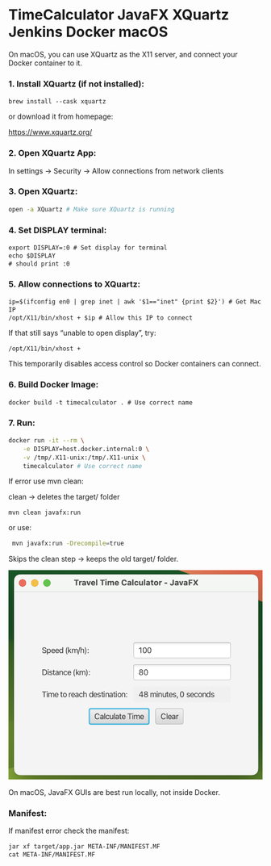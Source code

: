 # TimeCalculator JavaFX XQuartz Jenkins Docker macOS

On macOS, you can use XQuartz as the X11 server, and connect your Docker container to it.

### 1. Install XQuartz (if not installed):
```shell
brew install --cask xquartz
```

or download it from homepage:

https://www.xquartz.org/

### 2. Open XQuartz App:
In settings -> Security -> Allow connections from network clients

### 3. Open XQuartz:
```sh
open -a XQuartz # Make sure XQuartz is running
```

### 4. Set DISPLAY terminal:
```shell
export DISPLAY=:0 # Set display for terminal
echo $DISPLAY
# should print :0
```

### 5. Allow connections to XQuartz:
```shell
ip=$(ifconfig en0 | grep inet | awk '$1=="inet" {print $2}') # Get Mac IP
/opt/X11/bin/xhost + $ip # Allow this IP to connect
```

If that still says “unable to open display”, try:
```shell
/opt/X11/bin/xhost +
```
This temporarily disables access control so Docker containers can connect.

### 6. Build Docker Image:
```shell
docker build -t timecalculator . # Use correct name
```

### 7. Run:
```sh
docker run -it --rm \
    -e DISPLAY=host.docker.internal:0 \
    -v /tmp/.X11-unix:/tmp/.X11-unix \
    timecalculator # Use correct name
```

If error use mvn clean:

clean → deletes the target/ folder

```shell
mvn clean javafx:run
```

or use:

```sh
 mvn javafx:run -Drecompile=true
```
Skips the clean step → keeps the old target/ folder.

![TimeCalculator.png](TimeCalculator.png)

On macOS, JavaFX GUIs are best run locally, not inside Docker.

### Manifest:
If manifest error check the manifest:
```shell
jar xf target/app.jar META-INF/MANIFEST.MF
cat META-INF/MANIFEST.MF
```
